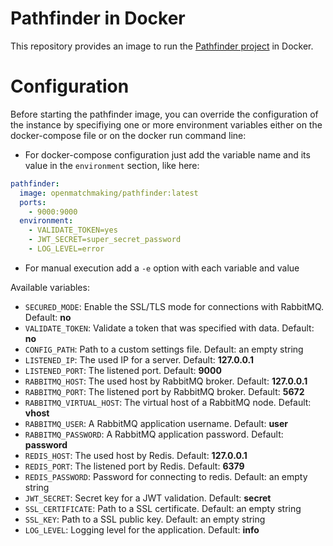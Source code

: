 # Pathfinder in Docker
This repository provides an image to run the [Pathfinder project](https://github.com/OpenMatchmaking/pathfinder) in Docker.

# Configuration
Before starting the pathfinder image, you can override the configuration of the instance by specifiying one or more environment variables either on the docker-compose file or on the docker run command line:

- For docker-compose configuration just add the variable name and its value in the `environment` section, like here:
```yaml
pathfinder:
  image: openmatchmaking/pathfinder:latest
  ports:
    - 9000:9000
  environment:
    - VALIDATE_TOKEN=yes
    - JWT_SECRET=super_secret_password
    - LOG_LEVEL=error
``` 
- For manual execution add a `-e` option with each variable and value

Available variables:
- `SECURED_MODE`: Enable the SSL/TLS mode for connections with RabbitMQ. Default: **no**
- `VALIDATE_TOKEN`: Validate a token that was specified with data. Default: **no**
- `CONFIG_PATH`: Path to a custom settings file. Default: an empty string
- `LISTENED_IP`: The used IP for a server. Default: **127.0.0.1**
- `LISTENED_PORT`: The listened port. Default: **9000**
- `RABBITMQ_HOST`: The used host by RabbitMQ broker. Default: **127.0.0.1**
- `RABBITMQ_PORT`: The listened port by RabbitMQ broker. Default: **5672**
- `RABBITMQ_VIRTUAL_HOST`: The virtual host of a RabbitMQ node. Default: **vhost**
- `RABBITMQ_USER`: A RabbitMQ application username. Default: **user**
- `RABBITMQ_PASSWORD`: A RabbitMQ application password. Default: **password**
- `REDIS_HOST`: The used host by Redis. Default: **127.0.0.1**
- `REDIS_PORT`: The listened port by Redis. Default: **6379**
- `REDIS_PASSWORD`: Password for connecting to redis. Default: an empty string
- `JWT_SECRET`: Secret key for a JWT validation. Default: **secret**
- `SSL_CERTIFICATE`: Path to a SSL certificate. Default: an empty string
- `SSL_KEY`: Path to a SSL public key. Default: an empty string
- `LOG_LEVEL`: Logging level for the application. Default: **info**
